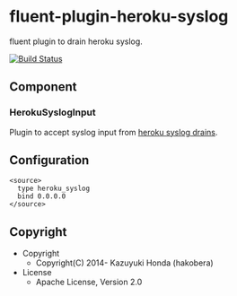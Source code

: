 # fluent-plugin-heroku-syslog

fluent plugin to drain heroku syslog.

[![Build Status](https://travis-ci.org/hakobera/fluent-plugin-heroku-syslog.png?branch=master)](https://travis-ci.org/hakobera/fluent-plugin-heroku-syslog)

## Component

### HerokuSyslogInput

Plugin to accept syslog input from [heroku syslog drains](https://devcenter.heroku.com/articles/logging#syslog-drains).

## Configuration

```
<source>
  type heroku_syslog
  bind 0.0.0.0
</source>
```

## Copyright

- Copyright
  - Copyright(C) 2014- Kazuyuki Honda (hakobera)
- License
  - Apache License, Version 2.0
